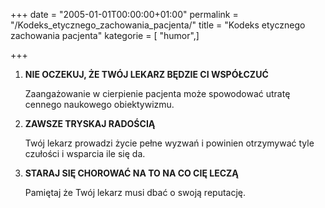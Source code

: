 +++
date = "2005-01-01T00:00:00+01:00"
permalink = "/Kodeks_etycznego_zachowania_pacjenta/"
title = "Kodeks etycznego zachowania pacjenta"
kategorie = [ "humor",]

+++

1.  **NIE OCZEKUJ, ŻE TWÓJ LEKARZ BĘDZIE CI WSPÓŁCZUĆ**

    Zaangażowanie w cierpienie pacjenta może spowodować utratę cennego naukowego
    obiektywizmu.

2.  **ZAWSZE TRYSKAJ RADOŚCIĄ**

    Twój lekarz prowadzi życie pełne wyzwań i powinien otrzymywać tyle czułości
    i wsparcia ile się da.

3.  **STARAJ SIĘ CHOROWAĆ NA TO NA CO CIĘ LECZĄ**

    Pamiętaj że Twój lekarz musi dbać o swoją reputację.
